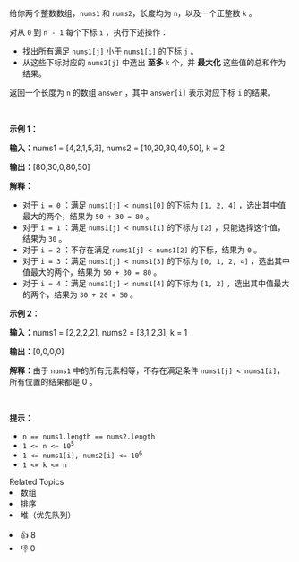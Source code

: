 <p>给你两个整数数组，<code>nums1</code> 和 <code>nums2</code>，长度均为 <code>n</code>，以及一个正整数 <code>k</code> 。</p>

<p>对从 <code>0</code> 到 <code>n - 1</code> 每个下标 <code>i</code> ，执行下述操作：</p>

<ul> 
 <li>找出所有满足 <code>nums1[j]</code> 小于 <code>nums1[i]</code> 的下标 <code>j</code> 。</li> 
 <li>从这些下标对应的 <code>nums2[j]</code> 中选出 <strong>至多</strong> <code>k</code> 个，并 <strong>最大化</strong> 这些值的总和作为结果。</li> 
</ul>

<p>返回一个长度为 <code>n</code> 的数组 <code>answer</code> ，其中 <code>answer[i]</code> 表示对应下标 <code>i</code> 的结果。</p>

<p>&nbsp;</p>

<p><strong class="example">示例 1：</strong></p>

<div class="example-block"> 
 <p><strong>输入：</strong><span class="example-io">nums1 = [4,2,1,5,3], nums2 = [10,20,30,40,50], k = 2</span></p> 
</div>

<p><strong>输出：</strong><span class="example-io">[80,30,0,80,50]</span></p>

<p><strong>解释：</strong></p>

<ul> 
 <li>对于 <code>i = 0</code> ：满足 <code>nums1[j] &lt; nums1[0]</code> 的下标为 <code>[1, 2, 4]</code> ，选出其中值最大的两个，结果为 <code>50 + 30 = 80</code> 。</li> 
 <li>对于 <code>i = 1</code> ：满足 <code>nums1[j] &lt; nums1[1]</code> 的下标为 <code>[2]</code> ，只能选择这个值，结果为 <code>30</code> 。</li> 
 <li>对于 <code>i = 2</code> ：不存在满足 <code>nums1[j] &lt; nums1[2]</code> 的下标，结果为 <code>0</code> 。</li> 
 <li>对于 <code>i = 3</code> ：满足 <code>nums1[j] &lt; nums1[3]</code> 的下标为 <code>[0, 1, 2, 4]</code> ，选出其中值最大的两个，结果为 <code>50 + 30 = 80</code> 。</li> 
 <li>对于 <code>i = 4</code> ：满足 <code>nums1[j] &lt; nums1[4]</code> 的下标为 <code>[1, 2]</code> ，选出其中值最大的两个，结果为 <code>30 + 20 = 50</code> 。</li> 
</ul>

<p><strong class="example">示例 2：</strong></p>

<div class="example-block"> 
 <p><strong>输入：</strong><span class="example-io">nums1 = [2,2,2,2], nums2 = [3,1,2,3], k = 1</span></p> 
</div>

<p><strong>输出：</strong><span class="example-io">[0,0,0,0]</span></p>

<p><strong>解释：</strong>由于 <code>nums1</code> 中的所有元素相等，不存在满足条件 <code>nums1[j] &lt; nums1[i]</code>，所有位置的结果都是 0 。</p>

<p>&nbsp;</p>

<p><strong>提示：</strong></p>

<ul> 
 <li><code>n == nums1.length == nums2.length</code></li> 
 <li><code>1 &lt;= n &lt;= 10<sup>5</sup></code></li> 
 <li><code>1 &lt;= nums1[i], nums2[i] &lt;= 10<sup>6</sup></code></li> 
 <li><code>1 &lt;= k &lt;= n</code></li> 
</ul>

<div><div>Related Topics</div><div><li>数组</li><li>排序</li><li>堆（优先队列）</li></div></div><br><div><li>👍 8</li><li>👎 0</li></div>